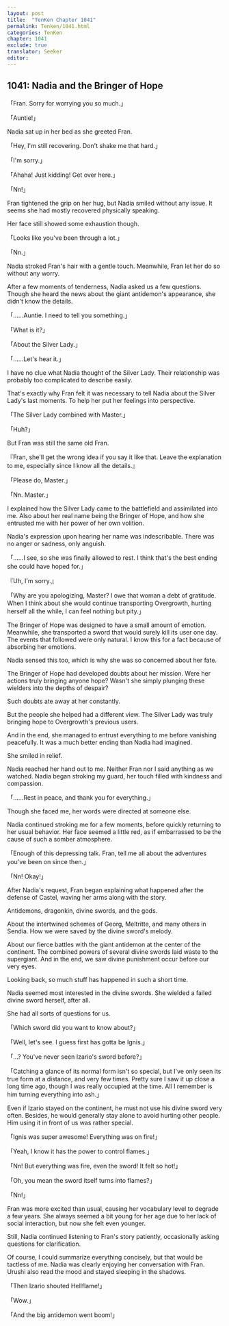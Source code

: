 ```yaml
---
layout: post
title:  "TenKen Chapter 1041"
permalink: Tenken/1041.html
categories: TenKen
chapter: 1041
exclude: true
translator: Seeker
editor: 
---
```

<h2>1041: Nadia and the Bringer of Hope</h2>

「Fran. Sorry for worrying you so much.」

「Auntie!」

Nadia sat up in her bed as she greeted Fran.

「Hey, I'm still recovering. Don't shake me that hard.」

「I'm sorry.」

「Ahaha! Just kidding! Get over here.」

「Nn!」

Fran tightened the grip on her hug, but Nadia smiled without any issue. It seems she had mostly recovered physically speaking.

Her face still showed some exhaustion though.

「Looks like you've been through a lot.」

「Nn.」

Nadia stroked Fran's hair with a gentle touch. Meanwhile, Fran let her do so without any worry.

After a few moments of tenderness, Nadia asked us a few questions. Though she heard the news about the giant antidemon's appearance, she didn't know the details.

「……Auntie. I need to tell you something.」

「What is it?」

「About the Silver Lady.」

「……Let's hear it.」

I have no clue what Nadia thought of the Silver Lady. Their relationship was probably too complicated to describe easily.

That's exactly why Fran felt it was necessary to tell Nadia about the Silver Lady's last moments. To help her put her feelings into perspective.

「The Silver Lady combined with Master.」

「Huh?」

But Fran was still the same old Fran.

『Fran, she'll get the wrong idea if you say it like that. Leave the explanation to me, especially since I know all the details.』

「Please do, Master.」

「Nn. Master.」

I explained how the Silver Lady came to the battlefield and assimilated into me. Also about her real name being the Bringer of Hope, and how she entrusted me with her power of her own volition.

Nadia's expression upon hearing her name was indescribable. There was no anger or sadness, only anguish.

「……I see, so she was finally allowed to rest. I think that's the best ending she could have hoped for.」

『Uh, I'm sorry.』

「Why are you apologizing, Master? I owe that woman a debt of gratitude. When I think about she would continue transporting Overgrowth, hurting herself all the while, I can feel nothing but pity.」

The Bringer of Hope was designed to have a small amount of emotion. Meanwhile, she transported a sword that would surely kill its user one day. The events that followed were only natural. I know this for a fact because of absorbing her emotions.

Nadia sensed this too, which is why she was so concerned about her fate.

The Bringer of Hope had developed doubts about her mission. Were her actions truly bringing anyone hope? Wasn't she simply plunging these wielders into the depths of despair?

Such doubts ate away at her constantly.

But the people she helped had a different view. The Silver Lady was truly bringing hope to Overgrowth's previous users.

And in the end, she managed to entrust everything to me before vanishing peacefully. It was a much better ending than Nadia had imagined.

She smiled in relief.

Nadia reached her hand out to me. Neither Fran nor I said anything as we watched. Nadia began stroking my guard, her touch filled with kindness and compassion.

「……Rest in peace, and thank you for everything.」

Though she faced me, her words were directed at someone else.

Nadia continued stroking me for a few moments, before quickly returning to her usual behavior. Her face seemed a little red, as if embarrassed to be the cause of such a somber atmosphere.

「Enough of this depressing talk. Fran, tell me all about the adventures you've been on since then.」

「Nn! Okay!」

After Nadia's request, Fran began explaining what happened after the defense of Castel, waving her arms along with the story.

Antidemons, dragonkin, divine swords, and the gods.

About the intertwined schemes of Georg, Meltritte, and many others in Sendia. How we were saved by the divine sword's melody.

About our fierce battles with the giant antidemon at the center of the continent. The combined powers of several divine swords laid waste to the supergiant. And in the end, we saw divine punishment occur before our very eyes.

Looking back, so much stuff has happened in such a short time.

Nadia seemed most interested in the divine swords. She wielded a failed divine sword herself, after all.

She had all sorts of questions for us.

「Which sword did you want to know about?」

「Well, let's see. I guess first has gotta be Ignis.」

「...? You've never seen Izario's sword before?」

「Catching a glance of its normal form isn't so special, but I've only seen its true form at a distance, and very few times. Pretty sure I saw it up close a long time ago, though I was really occupied at the time. All I remember is him turning everything into ash.」

Even if Izario stayed on the continent, he must not use his divine sword very often. Besides, he would generally stay alone to avoid hurting other people. Him using it in front of us was rather special.

「Ignis was super awesome! Everything was on fire!」

「Yeah, I know it has the power to control flames.」

「Nn! But everything was fire, even the sword! It felt so hot!」

「Oh, you mean the sword itself turns into flames?」

「Nn!」

Fran was more excited than usual, causing her vocabulary level to degrade a few years. She always seemed a bit young for her age due to her lack of social interaction, but now she felt even younger.

Still, Nadia continued listening to Fran's story patiently, occasionally asking questions for clarification.

Of course, I could summarize everything concisely, but that would be tactless of me. Nadia was clearly enjoying her conversation with Fran. Urushi also read the mood and stayed sleeping in the shadows.

「Then Izario shouted Hellflame!」

「Wow.」

「And the big antidemon went boom!」



